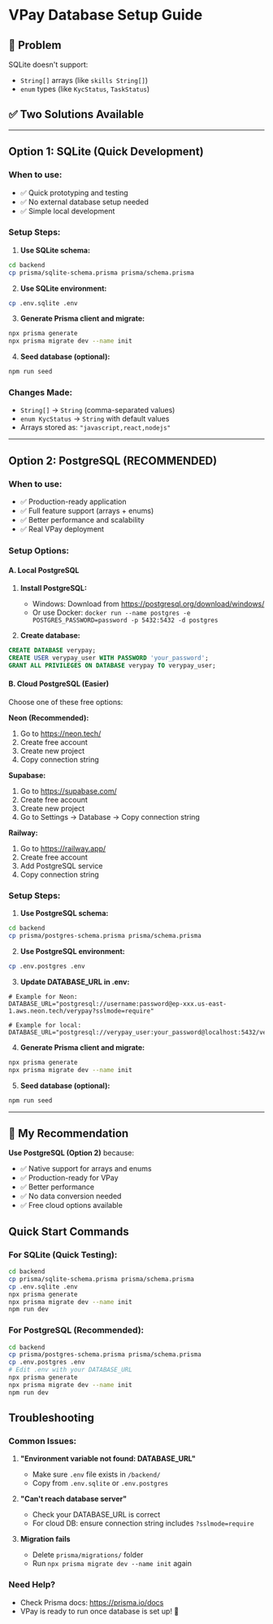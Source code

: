 # VPay Database Setup Guide

## 🚨 Problem
SQLite doesn't support:
- `String[]` arrays (like `skills String[]`)
- `enum` types (like `KycStatus`, `TaskStatus`)

## ✅ Two Solutions Available

---

## Option 1: SQLite (Quick Development)

### When to use:
- ✅ Quick prototyping and testing
- ✅ No external database setup needed
- ✅ Simple local development

### Setup Steps:

1. **Use SQLite schema:**
```bash
cd backend
cp prisma/sqlite-schema.prisma prisma/schema.prisma
```

2. **Use SQLite environment:**
```bash
cp .env.sqlite .env
```

3. **Generate Prisma client and migrate:**
```bash
npx prisma generate
npx prisma migrate dev --name init
```

4. **Seed database (optional):**
```bash
npm run seed
```

### Changes Made:
- `String[]` → `String` (comma-separated values)
- `enum KycStatus` → `String` with default values
- Arrays stored as: `"javascript,react,nodejs"`

---

## Option 2: PostgreSQL (RECOMMENDED)

### When to use:
- ✅ Production-ready application
- ✅ Full feature support (arrays + enums)
- ✅ Better performance and scalability
- ✅ Real VPay deployment

### Setup Options:

#### A. Local PostgreSQL
1. **Install PostgreSQL:**
   - Windows: Download from https://postgresql.org/download/windows/
   - Or use Docker: `docker run --name postgres -e POSTGRES_PASSWORD=password -p 5432:5432 -d postgres`

2. **Create database:**
```sql
CREATE DATABASE verypay;
CREATE USER verypay_user WITH PASSWORD 'your_password';
GRANT ALL PRIVILEGES ON DATABASE verypay TO verypay_user;
```

#### B. Cloud PostgreSQL (Easier)
Choose one of these free options:

**Neon (Recommended):**
1. Go to https://neon.tech/
2. Create free account
3. Create new project
4. Copy connection string

**Supabase:**
1. Go to https://supabase.com/
2. Create free account  
3. Create new project
4. Go to Settings → Database → Copy connection string

**Railway:**
1. Go to https://railway.app/
2. Create free account
3. Add PostgreSQL service
4. Copy connection string

### Setup Steps:

1. **Use PostgreSQL schema:**
```bash
cd backend
cp prisma/postgres-schema.prisma prisma/schema.prisma
```

2. **Use PostgreSQL environment:**
```bash
cp .env.postgres .env
```

3. **Update DATABASE_URL in .env:**
```env
# Example for Neon:
DATABASE_URL="postgresql://username:password@ep-xxx.us-east-1.aws.neon.tech/verypay?sslmode=require"

# Example for local:
DATABASE_URL="postgresql://verypay_user:your_password@localhost:5432/verypay"
```

4. **Generate Prisma client and migrate:**
```bash
npx prisma generate
npx prisma migrate dev --name init
```

5. **Seed database (optional):**
```bash
npm run seed
```

---

## 🎯 My Recommendation

**Use PostgreSQL (Option 2)** because:
- ✅ Native support for arrays and enums
- ✅ Production-ready for VPay
- ✅ Better performance
- ✅ No data conversion needed
- ✅ Free cloud options available

## Quick Start Commands

### For SQLite (Quick Testing):
```bash
cd backend
cp prisma/sqlite-schema.prisma prisma/schema.prisma
cp .env.sqlite .env
npx prisma generate
npx prisma migrate dev --name init
npm run dev
```

### For PostgreSQL (Recommended):
```bash
cd backend
cp prisma/postgres-schema.prisma prisma/schema.prisma
cp .env.postgres .env
# Edit .env with your DATABASE_URL
npx prisma generate  
npx prisma migrate dev --name init
npm run dev
```

## Troubleshooting

### Common Issues:
1. **"Environment variable not found: DATABASE_URL"**
   - Make sure `.env` file exists in `/backend/`
   - Copy from `.env.sqlite` or `.env.postgres`

2. **"Can't reach database server"**
   - Check your DATABASE_URL is correct
   - For cloud DB: ensure connection string includes `?sslmode=require`

3. **Migration fails**
   - Delete `prisma/migrations/` folder
   - Run `npx prisma migrate dev --name init` again

### Need Help?
- Check Prisma docs: https://prisma.io/docs
- VPay is ready to run once database is set up! 🚀

